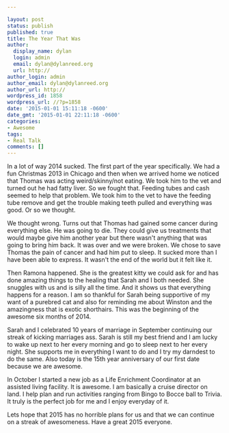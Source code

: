 ```yaml
---

layout: post
status: publish
published: true
title: The Year That Was
author:
  display_name: dylan
  login: admin
  email: dylan@dylanreed.org
  url: http://
author_login: admin
author_email: dylan@dylanreed.org
author_url: http://
wordpress_id: 1858
wordpress_url: //?p=1858
date: '2015-01-01 15:11:18 -0600'
date_gmt: '2015-01-01 22:11:18 -0600'
categories:
- Awesome
tags:
- Real Talk
comments: []
---
```


In a lot of way 2014 sucked. The first part of the year specifically. We had a fun Christmas 2013 in Chicago and then when we arrived home we noticed that Thomas was acting weird/skinny/not eating. We took him to the vet and turned out he had fatty liver. So we fought that. Feeding tubes and cash seemed to help that problem. We took him to the vet to have the feeding tube remove and get the trouble making teeth pulled and everything was good. Or so we thought. 

We thought wrong. Turns out that Thomas had gained some cancer during everything else. He was going to die. They could give us treatments that would maybe give him another year but there wasn't anything that was going to bring him back. It was over and we were broken. We chose to save Thomas the pain of cancer and had him put to sleep. It sucked more than I have been able to express. It wasn't the end of the world but it felt like it. 

Then Ramona happened. She is the greatest kitty we could ask for and has done amazing things to the healing that Sarah and I both needed. She snuggles with us and is silly all the time. And it shows us that everything happens for a reason. I am so thankful for Sarah being supportive of my want of a purebred cat and also for reminding me about Winston and the amazingness that is exotic shorthairs. This was the beginning of the awesome six months of 2014.

Sarah and I celebrated 10 years of marriage in September continuing our streak of kicking marriages ass. Sarah is still my best friend and I am lucky to wake up next to her every morning and go to sleep next to her every night. She supports me in everything I want to do and I try my darndest to do the same. Also today is the 15th year anniversary of our first date because we are awesome. 

In October I started a new job as a Life Enrichment Coordinator at an assisted living facility. It is awesome. I am basically a cruise director on land. I help plan and run activities ranging from Bingo to Bocce ball to Trivia. It truly is the perfect job for me and I enjoy everyday of it. 

Lets hope that 2015 has no horrible plans for us and that we can continue on a streak of awesomeness. Have a great 2015 everyone. 
